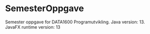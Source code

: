 # SemesterOppgave
Semester oppgave for DATA1600 Programutvikling. 
Java version: 13. 
JavaFX runtime version: 13  
